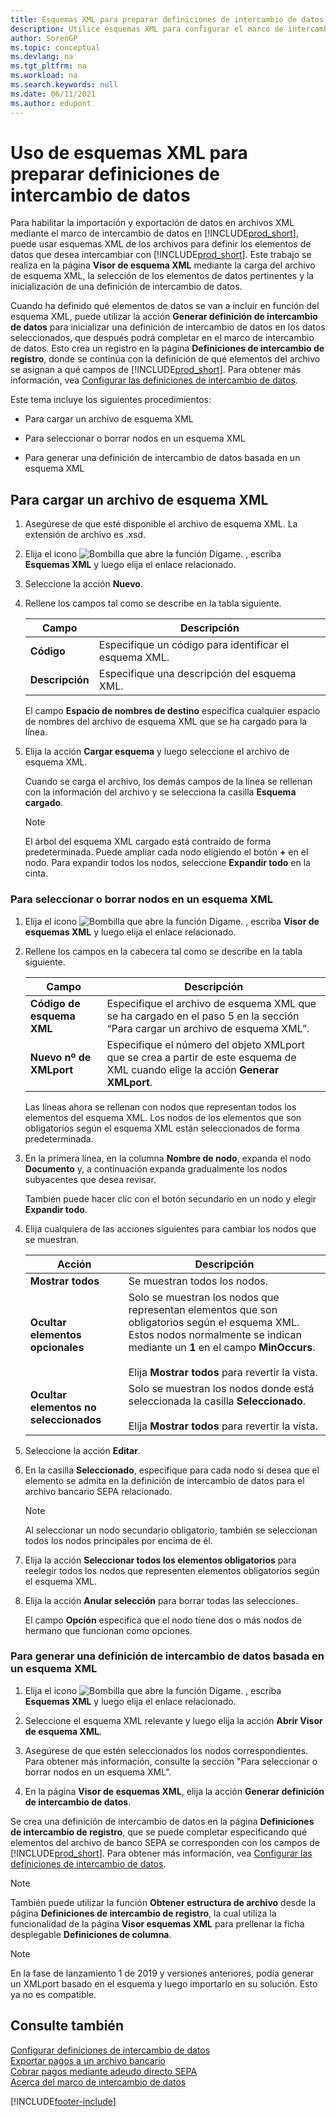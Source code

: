 ```yaml
---
title: Esquemas XML para preparar definiciones de intercambio de datos
description: Utilice esquemas XML para configurar el marco de intercambio de datos para definir con qué elementos de datos desea intercambiar.
author: SorenGP
ms.topic: conceptual
ms.devlang: na
ms.tgt_pltfrm: na
ms.workload: na
ms.search.keywords: null
ms.date: 06/11/2021
ms.author: edupont
---
```

# <a name="use-xml-schemas-to-prepare-data-exchange-definitions"></a><a name="use-xml-schemas-to-prepare-data-exchange-definitions"></a><a name="use-xml-schemas-to-prepare-data-exchange-definitions"></a><a name="use-xml-schemas-to-prepare-data-exchange-definitions"></a>Uso de esquemas XML para preparar definiciones de intercambio de datos

Para habilitar la importación y exportación de datos en archivos XML mediante el marco de intercambio de datos en [!INCLUDE[prod_short](includes/prod_short.md)], puede usar esquemas XML de los archivos para definir los elementos de datos que desea intercambiar con [!INCLUDE[prod_short](includes/prod_short.md)]. Este trabajo se realiza en la página **Visor de esquema XML** mediante la carga del archivo de esquema XML, la selección de los elementos de datos pertinentes y la inicialización de una definición de intercambio de datos.  

 Cuando ha definido qué elementos de datos se van a incluir en función del esquema XML, puede utilizar la acción **Generar definición de intercambio de datos** para inicializar una definición de intercambio de datos en los datos seleccionados, que después podrá completar en el marco de intercambio de datos. Esto crea un registro en la página **Definiciones de intercambio de registro**, donde se continúa con la definición de qué elementos del archivo se asignan a qué campos de [!INCLUDE[prod_short](includes/prod_short.md)]. Para obtener más información, vea [Configurar las definiciones de intercambio de datos](across-how-to-set-up-data-exchange-definitions.md).  

 Este tema incluye los siguientes procedimientos:  

- Para cargar un archivo de esquema XML  

- Para seleccionar o borrar nodos en un esquema XML  

- Para generar una definición de intercambio de datos basada en un esquema XML  

## <a name="to-load-an-xml-schema-file"></a><a name="to-load-an-xml-schema-file"></a><a name="to-load-an-xml-schema-file"></a><a name="to-load-an-xml-schema-file"></a>Para cargar un archivo de esquema XML

1. Asegúrese de que esté disponible el archivo de esquema XML. La extensión de archivo es .xsd.  

2. Elija el icono ![Bombilla que abre la función Dígame.](media/ui-search/search_small.png "Dígame qué desea hacer") , escriba **Esquemas XML** y luego elija el enlace relacionado.  

3. Seleccione la acción **Nuevo**.  

4. Rellene los campos tal como se describe en la tabla siguiente.  

    |Campo|Descripción|  
    |---------------------------------|---------------------------------------|  
    |**Código**|Especifique un código para identificar el esquema XML.|  
    |**Descripción**|Especifique una descripción del esquema XML.|  

     El campo **Espacio de nombres de destino** especifica cualquier espacio de nombres del archivo de esquema XML que se ha cargado para la línea.  

5. Elija la acción **Cargar esquema** y luego seleccione el archivo de esquema XML.  

     Cuando se carga el archivo, los demás campos de la línea se rellenan con la información del archivo y se selecciona la casilla **Esquema cargado**.  

    > [!NOTE]  
    >  El árbol del esquema XML cargado está contraído de forma predeterminada. Puede ampliar cada nodo eligiendo el botón **+** en el nodo. Para expandir todos los nodos, seleccione **Expandir todo** en la cinta.  

### <a name="to-select-or-clear-nodes-in-an-xml-schema"></a><a name="to-select-or-clear-nodes-in-an-xml-schema"></a><a name="to-select-or-clear-nodes-in-an-xml-schema"></a><a name="to-select-or-clear-nodes-in-an-xml-schema"></a>Para seleccionar o borrar nodos en un esquema XML

1. Elija el icono ![Bombilla que abre la función Dígame.](media/ui-search/search_small.png "Dígame qué desea hacer") , escriba **Visor de esquemas XML** y luego elija el enlace relacionado.  

2. Rellene los campos en la cabecera tal como se describe en la tabla siguiente.  

    |Campo|Descripción|  
    |---------------------------------|---------------------------------------|  
    |**Código de esquema XML**|Especifique el archivo de esquema XML que se ha cargado en el paso 5 en la sección “Para cargar un archivo de esquema XML”.|  
    |**Nuevo nº de XMLport**|Especifique el número del objeto XMLport que se crea a partir de este esquema de XML cuando elige la acción **Generar XMLport**.|  

     Las líneas ahora se rellenan con nodos que representan todos los elementos del esquema XML. Los nodos de los elementos que son obligatorios según el esquema XML están seleccionados de forma predeterminada.  

3. En la primera línea, en la columna **Nombre de nodo**, expanda el nodo **Documento** y, a continuación expanda gradualmente los nodos subyacentes que desea revisar.  

     También puede hacer clic con el botón secundario en un nodo y elegir **Expandir todo**.  

4. Elija cualquiera de las acciones siguientes para cambiar los nodos que se muestran.  

    |**Acción**|Descripción|  
    |----------------|---------------------------------------|  
    |**Mostrar todos**|Se muestran todos los nodos.|  
    |**Ocultar elementos opcionales**|Solo se muestran los nodos que representan elementos que son obligatorios según el esquema XML. Estos nodos normalmente se indican mediante un **1** en el campo **MinOccurs**.<br /><br /> Elija **Mostrar todos** para revertir la vista.|  
    |**Ocultar elementos no seleccionados**|Solo se muestran los nodos donde está seleccionada la casilla **Seleccionado**.<br /><br /> Elija **Mostrar todos** para revertir la vista.|  

5. Seleccione la acción **Editar**.  

6. En la casilla **Seleccionado**, especifique para cada nodo si desea que el elemento se admita en la definición de intercambio de datos para el archivo bancario SEPA relacionado.  

    > [!NOTE]  
    >  Al seleccionar un nodo secundario obligatorio, también se seleccionan todos los nodos principales por encima de él.  

7. Elija la acción **Seleccionar todos los elementos obligatorios** para reelegir todos los nodos que representen elementos obligatorios según el esquema XML.  

8. Elija la acción **Anular selección** para borrar todas las selecciones.  

     El campo **Opción** especifica que el nodo tiene dos o más nodos de hermano que funcionan como opciones.  

### <a name="to-generate-a-data-exchange-definition-that-is-based-on-an-xml-schema"></a><a name="to-generate-a-data-exchange-definition-that-is-based-on-an-xml-schema"></a><a name="to-generate-a-data-exchange-definition-that-is-based-on-an-xml-schema"></a><a name="to-generate-a-data-exchange-definition-that-is-based-on-an-xml-schema"></a>Para generar una definición de intercambio de datos basada en un esquema XML

1. Elija el icono ![Bombilla que abre la función Dígame.](media/ui-search/search_small.png "Dígame qué desea hacer") , escriba **Esquemas XML** y luego elija el enlace relacionado.  

2. Seleccione el esquema XML relevante y luego elija la acción **Abrir Visor de esquema XML**.  

3. Asegúrese de que estén seleccionados los nodos correspondientes. Para obtener más información, consulte la sección "Para seleccionar o borrar nodos en un esquema XML".  

4. En la página **Visor de esquemas XML**, elija la acción **Generar definición de intercambio de datos**.  

 Se crea una definición de intercambio de datos en la página **Definiciones de intercambio de registro**, que se puede completar especificando qué elementos del archivo de banco SEPA se corresponden con los campos de [!INCLUDE[prod_short](includes/prod_short.md)]. Para obtener más información, vea [Configurar las definiciones de intercambio de datos](across-how-to-set-up-data-exchange-definitions.md).  

> [!NOTE]  
> También puede utilizar la función **Obtener estructura de archivo** desde la página **Definiciones de intercambio de registro**, la cual utiliza la funcionalidad de la página **Visor esquemas XML** para prellenar la ficha desplegable **Definiciones de columna**.  

> [!NOTE]
> En la fase de lanzamiento 1 de 2019 y versiones anteriores, podía generar un XMLport basado en el esquema y luego importarlo en su solución. Esto ya no es compatible.

## <a name="see-also"></a><a name="see-also"></a><a name="see-also"></a><a name="see-also"></a>Consulte también

[Configurar definiciones de intercambio de datos](across-how-to-set-up-data-exchange-definitions.md)  
[Exportar pagos a un archivo bancario](finance-make-payments-with-bank-data-conversion-service-or-sepa-credit-transfer.md#exporting-payments-to-a-bank-file)  
[Cobrar pagos mediante adeudo directo SEPA](finance-collect-payments-with-sepa-direct-debit.md)  
[Acerca del marco de intercambio de datos](across-about-the-data-exchange-framework.md)  


[!INCLUDE[footer-include](includes/footer-banner.md)]
